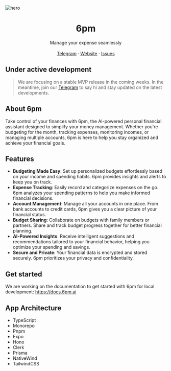 ![[hero](github.png)](https://github.com/sixpm-ai/6pm/raw/f15700912e068dad1759ae70706b7ccfabf1fd60/github.png)

<p align="center">
	<h1 align="center"><b>6pm</b></h1>
<p align="center">
    Manage your expense seamlessly
    <br />
    <br />
    <a href="https://t.me/+GxxX3uOH-4tkZDll">Telegram</a>
    ·
    <a href="https://6pm.ai">Website</a>
    ·
    <a href="https://github.com/sixpm-ai/6pm/issues">Issues</a>
  </p>
</p>

## Under active development

> We are focusing on a stable MVP release in the coming weeks. In the meantime, join our <a href="https://t.me/+GxxX3uOH-4tkZDll">Telegram</a> to say hi and stay updated on the latest developments.

## About 6pm

Take control of your finances with 6pm, the AI-powered personal financial assistant designed to simplify your money management. Whether you're budgeting for the month, tracking expenses, monitoring incomes, or managing multiple accounts, 6pm is here to help you stay organized and achieve your financial goals.

## Features

- **Budgeting Made Easy**: Set up personalized budgets effortlessly based on your income and spending habits. 6pm provides insights and alerts to keep you on track.<br/>
- **Expense Tracking**: Easily record and categorize expenses on the go. 6pm analyzes your spending patterns to help you make informed financial decisions.<br/>
- **Account Management**: Manage all your accounts in one place. From bank accounts to credit cards, 6pm gives you a clear picture of your financial status.<br/>
- **Budget Sharing**: Collaborate on budgets with family members or partners. Share and track budget progress together for better financial planning.<br/>
- **AI-Powered Insights**: Receive intelligent suggestions and recommendations tailored to your financial behavior, helping you optimize your spending and savings.<br/>
- **Secure and Private**: Your financial data is encrypted and stored securely. 6pm prioritizes your privacy and confidentiality.<br/>

## Get started

We are working on the documentation to get started with 6pm for local development: https://docs.6pm.ai

## App Architecture

- TypeScript
- Monorepo
- Pnpm
- Expo
- Hono
- Clerk
- Prisma
- NativeWind
- TailwindCSS
